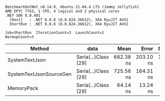 ```

BenchmarkDotNet v0.14.0, Ubuntu 22.04.4 LTS (Jammy Jellyfish)
AMD EPYC 7763, 1 CPU, 4 logical and 2 physical cores
.NET SDK 8.0.401
  [Host]   : .NET 8.0.8 (8.0.824.36612), X64 RyuJIT AVX2
  ShortRun : .NET 8.0.8 (8.0.824.36612), X64 RyuJIT AVX2

Job=ShortRun  IterationCount=3  LaunchCount=1  
WarmupCount=3  

```
| Method                  | data                 | Mean      | Error     | StdDev    | Min       | Max       | Gen0   | Allocated |
|------------------------ |--------------------- |----------:|----------:|----------:|----------:|----------:|-------:|----------:|
| SystemTextJson          | Seria(...)Class [29] | 682.38 ns | 203.10 ns | 11.132 ns | 672.37 ns | 694.37 ns | 0.0038 |     392 B |
| SystemTextJsonSourceGen | Seria(...)Class [29] | 725.56 ns | 164.31 ns |  9.006 ns | 716.40 ns | 734.40 ns | 0.0048 |     464 B |
| MemoryPack              | Seria(...)Class [29] |  64.14 ns |  13.24 ns |  0.726 ns |  63.40 ns |  64.85 ns | 0.0014 |     120 B |
